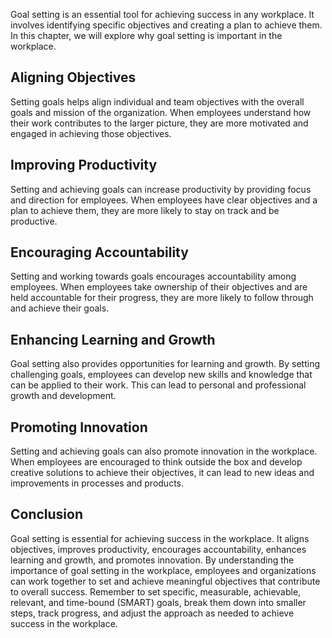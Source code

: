 
Goal setting is an essential tool for achieving success in any workplace. It involves identifying specific objectives and creating a plan to achieve them. In this chapter, we will explore why goal setting is important in the workplace.

Aligning Objectives
-------------------

Setting goals helps align individual and team objectives with the overall goals and mission of the organization. When employees understand how their work contributes to the larger picture, they are more motivated and engaged in achieving those objectives.

Improving Productivity
----------------------

Setting and achieving goals can increase productivity by providing focus and direction for employees. When employees have clear objectives and a plan to achieve them, they are more likely to stay on track and be productive.

Encouraging Accountability
--------------------------

Setting and working towards goals encourages accountability among employees. When employees take ownership of their objectives and are held accountable for their progress, they are more likely to follow through and achieve their goals.

Enhancing Learning and Growth
-----------------------------

Goal setting also provides opportunities for learning and growth. By setting challenging goals, employees can develop new skills and knowledge that can be applied to their work. This can lead to personal and professional growth and development.

Promoting Innovation
--------------------

Setting and achieving goals can also promote innovation in the workplace. When employees are encouraged to think outside the box and develop creative solutions to achieve their objectives, it can lead to new ideas and improvements in processes and products.

Conclusion
----------

Goal setting is essential for achieving success in the workplace. It aligns objectives, improves productivity, encourages accountability, enhances learning and growth, and promotes innovation. By understanding the importance of goal setting in the workplace, employees and organizations can work together to set and achieve meaningful objectives that contribute to overall success. Remember to set specific, measurable, achievable, relevant, and time-bound (SMART) goals, break them down into smaller steps, track progress, and adjust the approach as needed to achieve success in the workplace.
